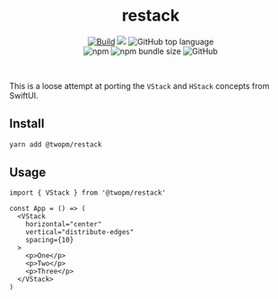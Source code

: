<h1 align="center">restack</h1>

<p align="center">
<a href="https://github.com/bfollington/restack/actions?query=workflow%3A%22Build%22"><img alt="Build" src="https://github.com/bfollington/restack/workflows/Build/badge.svg"></a>
<a href="https://app.netlify.com/sites/restack/deploys"><img src="https://api.netlify.com/api/v1/badges/002db124-6e09-477e-833b-82ef52391196/deploy-status"></a>
<img alt="GitHub top language" src="https://img.shields.io/github/languages/top/bfollington/restack">
<br>
  <img alt="npm" src="https://img.shields.io/npm/v/@twopm/restack">
<img alt="npm bundle size" src="https://img.shields.io/bundlephobia/min/@twopm/restack">
<img alt="GitHub" src="https://img.shields.io/github/license/bfollington/restack">

</p><br>

This is a loose attempt at porting the `VStack` and `HStack` concepts from SwiftUI.

## Install

```sh
yarn add @twopm/restack
```

## Usage

```tsx
import { VStack } from '@twopm/restack'

const App = () => (
  <VStack
    horizontal="center"
    vertical="distribute-edges"
    spacing={10}
  >
    <p>One</p>
    <p>Two</p>
    <p>Three</p>
  </VStack>
)
```
